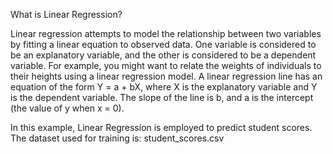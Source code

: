 What is Linear Regression?


Linear regression attempts to model the relationship between two variables by fitting a linear equation to observed data. One variable is considered to be an explanatory variable, and the other is considered to be a dependent variable. For example, you might want to relate the weights of individuals to their heights using a linear regression model. A linear regression line has an equation of the form Y = a + bX, where X is the explanatory variable and Y is the dependent variable. The slope of the line is b, and a is the intercept (the value of y when x = 0).


In this example, Linear Regression is employed to predict student scores. The dataset used for training is: student_scores.csv
